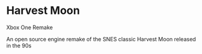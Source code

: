 # Harvest Moon
Xbox One Remake

An open source engine remake of the SNES classic Harvest Moon released in the 90s
